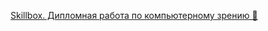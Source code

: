 [Skillbox. Дипломная работа по компьютерному зрению 🔗](https://www.kaggle.com/competitions/skillbox-computer-vision-project)
